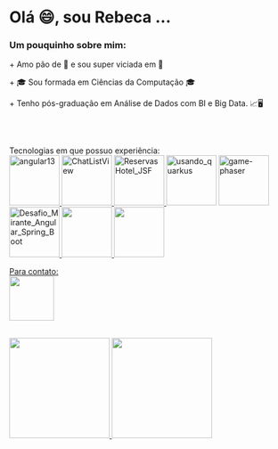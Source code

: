 <h1> Olá 😄, sou Rebeca ... </h1>

<div>
  <h3> Um pouquinho sobre mim: </h3> 
  <p> + Amo pão de 🧀 e sou super viciada em 🍫</p>
  <p> + 🎓 Sou formada em Ciências da Computação 🎓</p>
  <p> + Tenho pós-graduação em Análise de Dados com BI e Big Data. 📈🖥️</p>
</div>

<br/>
<img src="https://media.giphy.com/media/LHZyixOnHwDDy/giphy.gif"   alt=""/>
<br/><br/>


Tecnologias em que possuo experiência:
<br/>
<a href="https://github.com/acebeR/angular13">
<img src="https://user-images.githubusercontent.com/33354360/177233303-07a8ecf2-9cc1-4a09-bebc-32436da2bbb4.png" height="90"  alt="angular13"/>
<a href="https://github.com/acebeR/ChatListView">
<img src="https://user-images.githubusercontent.com/33354360/177233378-3234c517-fcf1-44f9-a65b-075a3dd656a7.png" height="90"  alt="ChatListView"/>
<a href="https://github.com/acebeR/ReservasHotel_JSF">
<img src="https://user-images.githubusercontent.com/33354360/177233417-92a8a3ec-9366-498d-8d6a-c3ced35696e9.png" height="90"  alt="ReservasHotel_JSF"/>
<a href="https://github.com/acebeR/usando_quarkus">
<img src="https://user-images.githubusercontent.com/33354360/177233520-44515754-3a3f-49ce-b101-8b9e56f0aca9.png" height="90"  alt="usando_quarkus"/></a>
<a href="https://github.com/acebeR/game-phaser">
<img src="https://user-images.githubusercontent.com/33354360/177233456-72873a90-27b6-4daf-a0db-a676902f83bb.png" height="90"  alt="game-phaser"/>
<a href="https://github.com/acebeR/Desafio_Mirante_Angular_Spring_Boot">
<img src="https://user-images.githubusercontent.com/33354360/177233611-c73f54cf-ef77-49a9-8658-0c7dfc9429e3.png" height="90"  alt="Desafio_Mirante_Angular_Spring_Boot"/>
<img src="https://user-images.githubusercontent.com/33354360/177233698-aeaab342-f9c2-4a70-ac1c-75b4861cd955.png" height="90"  alt=""/>
<img src="https://user-images.githubusercontent.com/33354360/177236817-442bc585-5ade-4ff1-adf7-8620b28feb02.png" height="90"  alt=""/>
<br/>

Para contato:
<br/>
<a href="https://www.linkedin.com/feed/">
<img src="https://user-images.githubusercontent.com/33354360/177234456-a55e2ee0-1d8a-4e4c-96e8-43479e3c1479.png" height="80"  alt=""/></a>
<br/>
<br/>
<div>
<a href="https://github.com/acebeR">
<img height="180em" src="https://github-readme-stats.vercel.app/api/top-langs/?username=acebeR&layout=compact&langs_count=7&theme=dracula"/>
<img height="180em" src="https://github-readme-stats.vercel.app/api?username=acebeR&show_icons=true&theme=dracula&include_all_commits=true&count_private=true"/>
</div>


